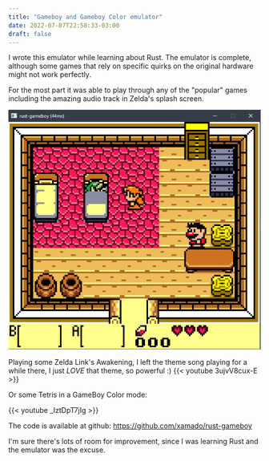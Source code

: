 ```yaml
---
title: "Gameboy and Gameboy Color emulator"
date: 2022-07-07T22:58:33-03:00
draft: false
---
```


I wrote this emulator while learning about Rust. The emulator is complete, although some games that rely on specific quirks on the original
hardware might not work perfectly. 

For the most part it was able to play through any of the "popular" games including the amazing audio track in Zelda's splash screen.

![Image alt dasdasd](gbc-zelda.png "Zelda Link's Awakening for GameBoy Color. Ignore de 44ms in the title, Windows snip tool freezes the rendering while taking the screenshot.")



Playing some Zelda Link's Awakening, I left the theme song playing for a while there, I just *LOVE* that theme, so powerful :)
{{< youtube 3ujvV8cux-E >}}

Or some Tetris in a GameBoy Color mode:

{{< youtube _IztDpT7jIg >}}

The code is available at github: https://github.com/xamado/rust-gameboy

I'm sure there's lots of room for improvement, since I was learning Rust and the emulator was the excuse.
